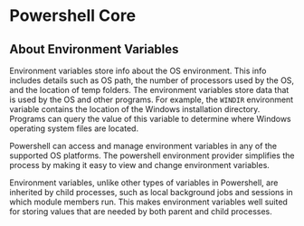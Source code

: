 # Powershell Core

## About Environment Variables
Environment variables store info about the OS environment. This info
includes details such as OS path, the number of processors used by
the OS, and the location of temp folders. The environment variables
store data that is used by the OS and other programs. For example,
the `WINDIR` environment variable contains the location of the Windows
installation directory. Programs can query the value of this variable
to determine where Windows operating system files are located.

Powershell can access and manage environment variables in any of the
supported OS platforms. The powershell environment provider simplifies
the process by making it easy to view and change environment variables.

Environment variables, unlike other types of variables in Powershell,
are inherited by child processes, such as local background jobs and
sessions in which module members run. This makes environment variables
well suited for storing values that are needed by both parent and child
processes.